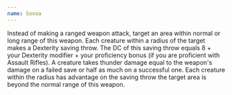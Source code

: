 ```yaml
---
name: Sovoa
---
```

Instead of making a ranged weapon attack, target an area within normal or long range of this weapon. 
Each creature within a <me-distance length="10" /> radius of the target makes a Dexterity saving 
throw. The DC of this saving throw equals 8 + your Dexterity modifier + your proficiency bonus (if 
you are proficient with Assault Rifles). A creature takes thunder damage equal to the weapon's 
damage on a failed save or half as much on a successful one. Each creature within the radius has 
advantage on the saving throw the target area is beyond the normal range of this 
weapon.